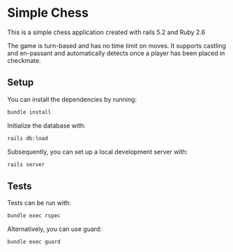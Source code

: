 # Simple Chess

This is a simple chess application created with rails 5.2 and Ruby 2.6

The game is turn-based and has no time limit on moves. It supports castling and en-passant and automatically detects once a player has been placed in checkmate.

## Setup

You can install the dependencies by running:
```sh
bundle install
```

Initialize the database with:
```sh
rails db:load
```

Subsequently, you can set up a local development server with:
```sh
rails server
```

## Tests
Tests can be run with:
```sh
bundle exec rspec
```

Alternatively, you can use guard:
```sh
bundle exec guard
```
